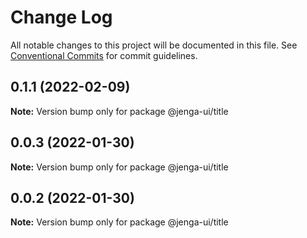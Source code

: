# Change Log

All notable changes to this project will be documented in this file.
See [Conventional Commits](https://conventionalcommits.org) for commit guidelines.

## 0.1.1 (2022-02-09)

**Note:** Version bump only for package @jenga-ui/title

## 0.0.3 (2022-01-30)

**Note:** Version bump only for package @jenga-ui/title

## 0.0.2 (2022-01-30)

**Note:** Version bump only for package @jenga-ui/title

